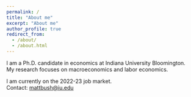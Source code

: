 ```yaml
---
permalink: /
title: "About me"
excerpt: "About me"
author_profile: true
redirect_from: 
  - /about/
  - /about.html
---
```


I am a Ph.D. candidate in economics at Indiana University Bloomington.  
My research focuses on macroeconomics and labor economics.

I am currently on the 2022-23 job market.   
Contact: mattbush@iu.edu
